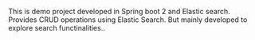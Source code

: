 This is demo project developed in Spring boot 2 and Elastic search. Provides CRUD operations using Elastic Search. 
But mainly developed to explore search functinalities..
